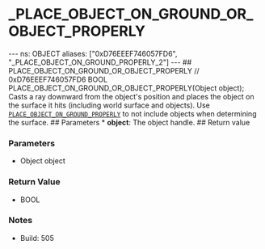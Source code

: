 # _PLACE_OBJECT_ON_GROUND_OR_OBJECT_PROPERLY

--- ns: OBJECT aliases: ["0xD76EEEF746057FD6", "_PLACE_OBJECT_ON_GROUND_PROPERLY_2"] --- ## PLACE_OBJECT_ON_GROUND_OR_OBJECT_PROPERLY  // 0xD76EEEF746057FD6 BOOL PLACE_OBJECT_ON_GROUND_OR_OBJECT_PROPERLY(Object object);  Casts a ray downward from the object's position and places the object on the surface it hits (including world surface and objects). Use [`PLACE_OBJECT_ON_GROUND_PROPERLY`](#_0x58A850EAEE20FAA3) to not include objects when determining the surface.  ## Parameters * **object**: The object handle.  ## Return value

### Parameters
* Object object

### Return Value
* BOOL

### Notes
* Build: 505

